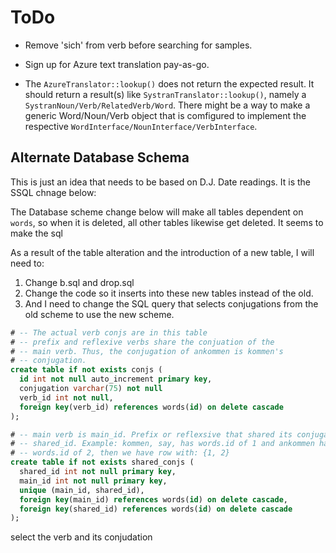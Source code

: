 # ToDo

* Remove 'sich' from verb before searching for samples.

* Sign up for Azure text translation pay-as-go.

* The `AzureTranslator::lookup()` does not return the expected result. It should return a result(s) like `SystranTranslator::lookup()`, namely
a `SystranNoun/Verb/RelatedVerb/Word`. There might be a way to make a generic Word/Noun/Verb object that is
comfigured to implement the respective `WordInterface/NounInterface/VerbInterface`.

## Alternate Database Schema

This is just an idea that needs to be based on D.J. Date readings. It is the SSQL chnage below:

The Database scheme change below will make all tables dependent on `words`, so when it is
deleted, all other tables likewise get deleted. It seems to make the sql 

As a result of the table alteration and the introduction of a new table, I will need to:

1. Change b.sql and drop.sql
2. Change the code so it inserts into these new tables instead of the old. 
3. And I need to change the SQL query that selects conjugations from the old scheme to
use the new scheme.

```sql
# -- The actual verb conjs are in this table
# -- prefix and reflexive verbs share the conjuation of the 
# -- main verb. Thus, the conjugation of ankommen is kommen's
# -- conjugation.
create table if not exists conjs (
  id int not null auto_increment primary key,
  conjugation varchar(75) not null
  verb_id int not null,
  foreign key(verb_id) references words(id) on delete cascade
);

# -- main verb is main_id. Prefix or reflexsive that shared its conjugation
# -- shared_id. Example: kommen, say, has words.id of 1 and ankommen has
# -- words.id of 2, then we have row with: {1, 2}
create table if not exists shared_conjs (
  shared_id int not null primary key,
  main_id int not null primary key,
  unique (main_id, shared_id),
  foreign key(main_id) references words(id) on delete cascade,
  foreign key(shared_id) references words(id) on delete cascade
);
```


 select the verb and its conjudation
